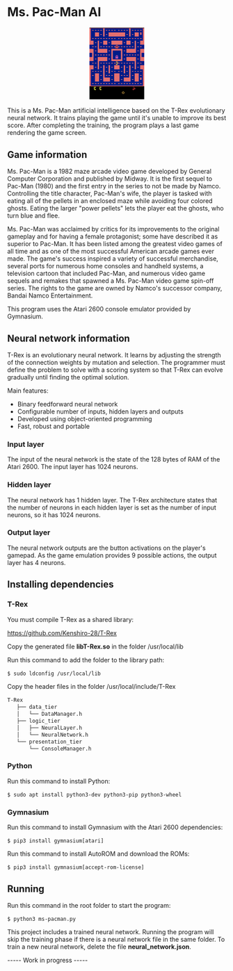 # Ms. Pac-Man AI

<p align="center" width="100%">
    <img width="25%" src="ms_pacman.gif"> 
</p>

This is a Ms. Pac-Man artificial intelligence based on the T-Rex evolutionary neural network. It trains playing the game until it's unable to improve its best score. After completing the training, the program plays a last game rendering the game screen.

## Game information

Ms. Pac-Man is a 1982 maze arcade video game developed by General Computer Corporation and published by Midway. It is the first sequel to Pac-Man (1980) and the first entry in the series to not be made by Namco. Controlling the title character, Pac-Man's wife, the player is tasked with eating all of the pellets in an enclosed maze while avoiding four colored ghosts. Eating the larger "power pellets" lets the player eat the ghosts, who turn blue and flee. 

Ms. Pac-Man was acclaimed by critics for its improvements to the original gameplay and for having a female protagonist; some have described it as superior to Pac-Man. It has been listed among the greatest video games of all time and as one of the most successful American arcade games ever made. The game's success inspired a variety of successful merchandise, several ports for numerous home consoles and handheld systems, a television cartoon that included Pac-Man, and numerous video game sequels and remakes that spawned a Ms. Pac-Man video game spin-off series. The rights to the game are owned by Namco's successor company, Bandai Namco Entertainment. 

This program uses the Atari 2600 console emulator provided by Gymnasium.

## Neural network information

T-Rex is an evolutionary neural network. It learns by adjusting the strength of the connection weights by mutation and selection. The programmer must define the problem to solve with a scoring system so that T-Rex can evolve gradually until finding the optimal solution.

Main features:

- Binary feedforward neural network
- Configurable number of inputs, hidden layers and outputs
- Developed using object-oriented programming
- Fast, robust and portable

### Input layer

The input of the neural network is the state of the 128 bytes of RAM of the Atari 2600. The input layer has 1024 neurons.

### Hidden layer

The neural network has 1 hidden layer. The T-Rex architecture states that the number of neurons in each hidden layer is set as the number of input neurons, so it has 1024 neurons.

### Output layer

The neural network outputs are the button activations on the player's gamepad. As the game emulation provides 9 possible actions, the output layer has 4 neurons.

## Installing dependencies

### T-Rex

You must compile T-Rex as a shared library:

https://github.com/Kenshiro-28/T-Rex

Copy the generated file **libT-Rex.so** in the folder /usr/local/lib

Run this command to add the folder to the library path:

```
$ sudo ldconfig /usr/local/lib
```

Copy the header files in the folder /usr/local/include/T-Rex

``` 
T-Rex
   ├── data_tier
   │   └── DataManager.h
   ├── logic_tier
   │   ├── NeuralLayer.h
   │   └── NeuralNetwork.h
   └── presentation_tier
       └── ConsoleManager.h
```

### Python

Run this command to install Python:

```
$ sudo apt install python3-dev python3-pip python3-wheel
```

### Gymnasium

Run this command to install Gymnasium with the Atari 2600 dependencies:

```
$ pip3 install gymnasium[atari]
```

Run this command to install AutoROM and download the ROMs:

```
$ pip3 install gymnasium[accept-rom-license]
```

## Running

Run this command in the root folder to start the program:

```
$ python3 ms-pacman.py
```

This project includes a trained neural network. Running the program will skip the training phase if there is a neural network file in the same folder. To train a new neural network, delete the file **neural_network.json**.

----- Work in progress -----

